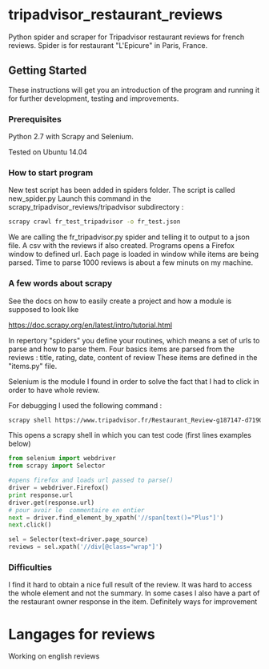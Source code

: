 # tripadvisor_restaurant_reviews

Python spider and scraper for Tripadvisor restaurant reviews for french reviews. 
Spider is for restaurant "L'Epicure" in Paris, France.
## Getting Started

These instructions will get you an introduction of the program and running it for further development, testing and improvements.

### Prerequisites

Python 2.7 with Scrapy and Selenium.

Tested on Ubuntu 14.04

### How to start program

New test script has been added in spiders folder. The script is called new_spider.py
Launch this command in the scrapy_tripadvisor_reviews/tripadvisor subdirectory :

```sh
scrapy crawl fr_test_tripadvisor -o fr_test.json
```

We are calling the fr_tripadvisor.py spider and telling it to output to a json file. A csv with the reviews if also created.
Programs opens a Firefox window to defined url. Each page is loaded in window while items are being parsed. Time to parse 1000 reviews is about a few minuts on my machine.


### A few words about scrapy

See the docs on how to easily create a project and how a module is supposed to look like

https://doc.scrapy.org/en/latest/intro/tutorial.html

In repertory "spiders" you define your routines, which means a set of urls to parse and how to parse them.
Four basics items are parsed from the reviews : title, rating, date, content of review
These items are defined in the "items.py" file.

Selenium is the module I found in order to solve the fact that I had to click in order to have whole review. 

For debugging I used the following command : 

```sh
scrapy shell https://www.tripadvisor.fr/Restaurant_Review-g187147-d719052-Reviews-or10-Epicure-Paris_Ile_de_France.html

```

This opens a scrapy shell in which you can test code (first lines examples below)

```python
from selenium import webdriver
from scrapy import Selector

#opens firefox and loads url passed to parse()
driver = webdriver.Firefox()
print response.url
driver.get(response.url)
# pour avoir le  commentaire en entier
next = driver.find_element_by_xpath('//span[text()="Plus"]')
next.click()

sel = Selector(text=driver.page_source)
reviews = sel.xpath('//div[@class="wrap"]')
```

### Difficulties

I find it hard to obtain a nice full result of the review. It was hard to access the whole element and not the summary.
In some cases I also have a part of the restaurant owner response in the item.
Definitely ways for improvement

# Langages for reviews
Working on english reviews



